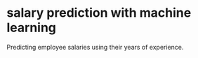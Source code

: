 # salary  prediction with machine learning
Predicting employee salaries using their years of experience.
